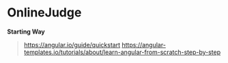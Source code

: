 # OnlineJudge
**Starting Way**
> https://angular.io/guide/quickstart
> https://angular-templates.io/tutorials/about/learn-angular-from-scratch-step-by-step
